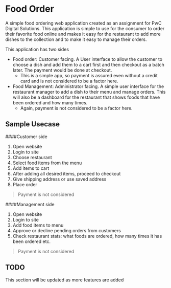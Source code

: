 Food Order
=============
A simple food ordering web application created as an assignment for PwC Digital Solutions. This application is simple to use for the consumer to order their favorite food online and makes it easy for the restaurant to add more dishes to the collection and to make it easy to manage their orders.

This application has two sides

* Food order: Customer facing. A User interface to allow the customer to choose a dish and add them to a cart first and then checkout as a batch later. The payment would be done at checkout.
	* This is a simple app, so payment is assured even without a credit card and is not considered to be a factor here.
* Food Management: Administrator facing. A simple user interface for the restaurant manager to add a dish to their menu and manage orders. This will also be a dashboard for the restaurant that shows foods that have been ordered and how many times.
	* Again, payment is not considered to be a factor here.

Sample Usecase
----------------------
####Customer side
1. Open website
2. Login to site
2. Choose restaurant
3. Select food items from the menu
4. Add items to cart
5. After adding all desired items, proceed to checkout
6. Give shipping address or use saved address
7. Place order
>Payment is not considered

####Management side
1. Open website
2. Login to site
3. Add food items to menu
4. Approve or decline pending orders from customers
5. Check restaurant stats: what foods are ordered, how many times it has been ordered etc.
> Payment is not considered


TODO
---------
This section will be updated as more features are added
